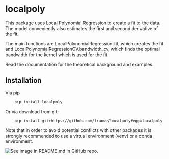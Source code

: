 # localpoly

This package uses Local Polynomial Regression to create a fit to the data. The model conveniently also estimates the first and second derivative of the fit.

The main functions are LocalPolynomialRegression.fit, which creates the fit and LocalPolynomialRegressionCV.bandwidth_cv, which finds the optimal bandwidth for the kernel which is used for the fit.

Read the documentation for the theoretical background and examples. 

## Installation

Via pip
```
    pip install localpoly
```

Or via download from git:

```
    pip install git+https://github.com/franwe/localpoly#egg=localpoly
```

Note that in order to avoid potential conflicts with other packages it is strongly recommended to use a virtual environment (venv) or a conda environment.

![See image in README.md in GitHub repo.](https://github.com/franwe/localpoly/blob/main/docs/_static/example_fit.png?raw=true)
